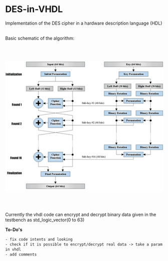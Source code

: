 # DES-in-VHDL
Implementation of the DES cipher in a hardware description language (HDL)

<br />
Basic schematic of the algorithm:

<br />
<br />
<br />
<br />

![alt tag](https://github.com/AlexMitakos/DES-in-VHDL/blob/master/des.gif)

<br />
<br />
<br />
Currently the vhdl code can encrypt and decrypt binary data given in the testbench as std_logic_vector(0 to 63)

**To-Do's**

 ```
- fix code intents and looking
- check if it is possible to encrypt/decrypt real data -> take a param in vhdl
- add comments
 ```
